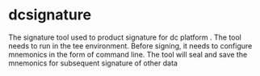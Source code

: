 # dcsignature
The signature tool used to  product signature for dc platform . The tool needs to run in the tee environment. Before signing, it needs to configure mnemonics in the form of command line. The tool will seal and save the mnemonics for subsequent signature of other data
